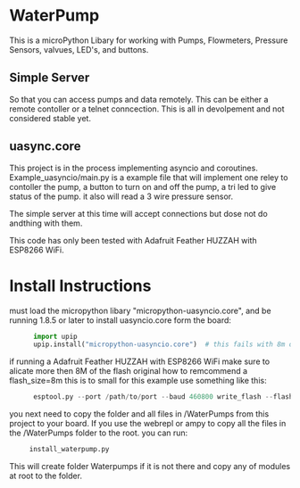 # WaterPump
This is a microPython Libary for working with Pumps, Flowmeters, Pressure Sensors, valvues, LED's, and buttons.

## Simple Server
So that you can access pumps and data remotely. This can be either a remote contoller or a telnet conncection. This is 
all in devolpement and not considered stable yet. 

## uasync.core
This project is in the process implementing asyncio and coroutines. Example_uasyncio/main.py is a example file that will implement one reley to contoller the pump, a button to turn on and off the pump, a tri led to give status of the pump. it also will read a 3 wire pressure sensor. 

The simple server at this time will accept connections but dose not do andthing with them. 

This code has only been tested with Adafruit Feather HUZZAH with ESP8266 WiFi.

# Install Instructions
must load the micropython libary "micropython-uasyncio.core", and be running 1.8.5 or later
to install uasyncio.core form the board:
```python
      import upip
      upip.install("micropython-uasyncio.core")  # this fails with 8m of flash size 
```
if running a Adafruit Feather HUZZAH with ESP8266 WiFi make sure to alicate more then 8M of the flash
original how to remcommend a flash_size=8m this is to small for this example use something like this:
```python
      esptool.py --port /path/to/port --baud 460800 write_flash --flash_size=32m 0 /path/to/image
``` 
 
you next need to copy the folder and all files in /WaterPumps from this project to your board. If you use 
the webrepl or ampy to copy all the files in the /WaterPumps folder to the root. you can run:
```python
     install_waterpump.py
```
This will create folder Waterpumps if it is not there and copy any of modules at root to the folder. 
